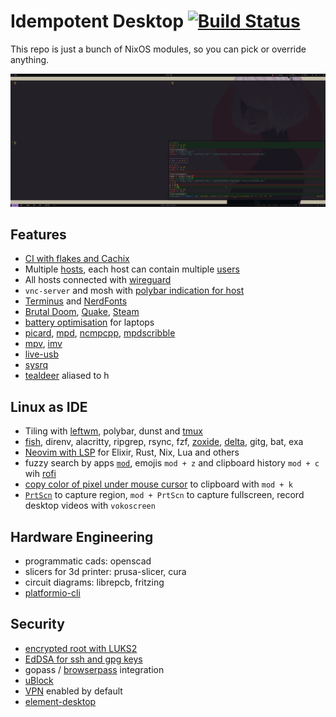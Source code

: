 # Idempotent Desktop [![Build Status](https://github.com/ksevelyar/idempotent-desktop/workflows/build/badge.svg)](https://github.com/ksevelyar/idempotent-desktop/actions)

This repo is just a bunch of NixOS modules, so you can pick or override anything.

![leftwm](/assets/screens/leftwm.png)

## Features

* [CI with flakes and Cachix](/.github/workflows/build.yml)
* Multiple [hosts](https://github.com/ksevelyar/idempotent-desktop/tree/main/hosts), each host can contain multiple [users](https://github.com/ksevelyar/idempotent-desktop/tree/main/users)
* All hosts connected with [wireguard](https://github.com/ksevelyar/idempotent-desktop/blob/198d0192d958e871d184f85338c35440ae033c25/hosts/skynet.nix#L57-L135)
* `vnc-server` and mosh with [polybar indication for host](/assets/screens/polybar-sshd-vnc-server.png)
* [Terminus](http://terminus-font.sourceforge.net/shots.html) and [NerdFonts](/sys/fonts.nix)
* [Brutal Doom](https://github.com/ksevelyar/brutal-doom), [Quake](https://github.com/ksevelyar/quake), [Steam](https://github.com/ksevelyar/idempotent-desktop/blob/main/packages/games.nix)
* [battery optimisation](/hardware/power-management.nix) for laptops
* [picard][picard], [mpd](/services/mpd.nix), [ncmpcpp][ncmpcpp], [mpdscribble](https://listenbrainz.org/user/ksevelyar/)  
* [mpv](/users/shared/mpv), [imv][imv]
* [live-usb](/live-usb/live-usb.nix)
* [sysrq](https://www.kernel.org/doc/html/latest/admin-guide/sysrq.html#what-are-the-command-keys) 
* [tealdeer](https://github.com/dbrgn/tealdeer) aliased to h

## Linux as IDE

* Tiling with [leftwm](/users/shared/leftwm/config.toml), polybar, dunst and [tmux](/main/packages/tmux.nix)
* [fish](/doc/fish.md), direnv, alacritty, ripgrep, rsync, fzf, [zoxide][zoxide], [delta][delta], gitg, bat, exa 
* [Neovim with LSP](https://github.com/ksevelyar/idempotent-desktop/blob/main/users/shared/nvim/init.vim) for Elixir, Rust, Nix, Lua and others
* fuzzy search by apps [`mod`](/doc/run-rofi-with-one-key.md), emojis `mod + z` and clipboard history `mod + c` wih [rofi](https://github.com/ksevelyar/idempotent-desktop/blob/main/users/shared/rofi/grey.rasi)
* [copy color of pixel under mouse cursor](/sys/scripts.nix) to clipboard with `mod + k`
* [`PrtScn`](https://github.com/ksevelyar/idempotent-desktop/blob/6adfa52b3404d4f28f1c1b803b40bc5a86c3fde2/users/shared/leftwm/config.toml#L197) to capture region, `mod + PrtScn` to capture fullscreen, record desktop videos with `vokoscreen`

## Hardware Engineering

* programmatic cads: openscad
* slicers for 3d printer: prusa-slicer, cura 
* circuit diagrams: librepcb, fritzing 
* [platformio-cli](https://jeelabs.org/2018/getting-started-bp/)

## Security

* [encrypted root with LUKS2](/doc/encrypted-root.md)
* [EdDSA for ssh and gpg keys](/doc/keys.md)
* gopass / [browserpass](https://github.com/browserpass/browserpass-extension#available-keyboard-shortcuts) integration
* [uBlock](https://github.com/gorhill/uBlock)
* [VPN](https://github.com/ksevelyar/idempotent-desktop/blob/main/services/vpn.nix) enabled by default
* [element-desktop](https://matrix.org/)

[picard]: https://picard.musicbrainz.org/quick-start/
[imv]: /users/shared/imv/config
[ncmpcpp]: /assets/screens/ncmpcpp.png
[delta]: https://github.com/dandavison/delta
[zoxide]: https://github.com/ajeetdsouza/zoxide
